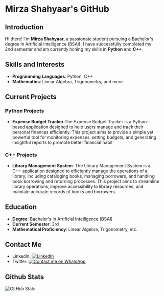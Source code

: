 # Mirza Shahyaar's GitHub

## Introduction

Hi there! I'm **Mirza Shahyaar**, a passionate student pursuing a Bachelor's degree in Artificial Intelligence (BSAI). I have successfully completed my 2nd semester and am currently honing my skills in **Python** and **C++**.

## Skills and Interests

- **Programming Languages**: Python, C++
- **Mathematics**: Linear Algebra, Trigonometry, and more

## Current Projects

### Python Projects
- **Expense Budget Tracker**:The Expense Budget Tracker is a Python-based application designed to help users manage and track their personal finances efficiently. This project aims to provide a simple yet powerful tool for monitoring expenses, setting budgets, and generating insightful reports to promote better financial habit 

### C++ Projects
- **Library Management System**: The Library Management System is a C++ application designed to efficiently manage the operations of a library, including cataloging books, managing borrowers, and handling book borrowing and returning processes. This project aims to streamline library operations, improve accessibility to library resources, and maintain accurate records of books and borrowers.

## Education

- **Degree**: Bachelor's in Artificial Intelligence (BSAI)
- **Current Semester**: 3rd
- **Mathematical Proficiency**: Linear Algebra, Trigonometry, etc.

## Contact Me
- LinkedIn: [![LinkedIn](https://img.shields.io/badge/LinkedIn-Connect-blue)](https://www.linkedin.com/in/mirza-shahyaar-b85292294/)
- Twitter: [![Contact me on WhatsApp](https://img.shields.io/badge/WhatsApp-Chat-green?style=flat-square&logo=whatsapp)](https://wa.me/923049472046)

## Github Stats
  ![GitHub Stats](https://github-readme-stats.vercel.app/api?username=Mirza-Shahyaar&show_icons=true&theme=dark)




